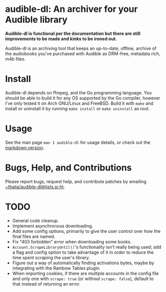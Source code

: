 audible-dl: An archiver for your Audible library
================================================

**Audible-dl is functional per the documentation but there are still
improvements to be made and kinks to be ironed out.**

Audible-dl is an archiving tool that keeps an up-to-date, offline,
archive of the audiobooks you've purchased with Audible as DRM-free,
metadata rich, m4b files.

Install
=======
Audible-dl depends on ffmpeg, and the Go programming language.  You
should be able to build it for any OS supported by the Go compiler,
however I've only tested it on Arch GNU/Linux and FreeBSD. Build it
with `make` and install or uninstall it by running `make install` or
`make uninstall` as root.

Usage
=====
See the man page `man 1 audible-dl` for usage details, or check out
the [markdown version](./audible-dl.1.md).

Bugs, Help, and Contributions
=============================
Please report bugs, request help, and contribute patches by emailing
[~thalia/audible-dl@lists.sr.ht](mailto:~thalia/audible-dl@lists.sr.ht).

TODO
====
- General code cleanup.
- Implement asynchronous downloading.
- Add some config options, primarily to give the user control over how
  the final files are named.
- Fix "403 forbidden" error when downloading some books.
- `Account.ScrapeLibraryUntil()`'s functionality isn't really being
  used; add a flag and config option to take advantage of it in order
  to reduce the time spent scraping the user's library.
- Figure out a way of automatically finding activations bytes, maybe
  by integrating with the Rainbow Tables plugin.
- When importing cookies, if there are multiple accounts in the config
  file and only one with `scrape: true` (or without `scrape: false`),
  default to that instead of returning an error.
